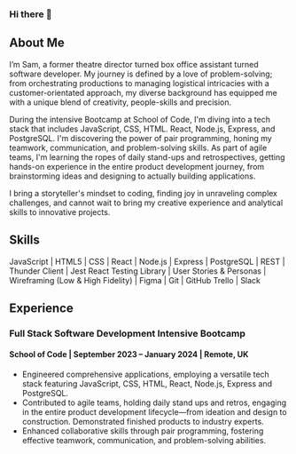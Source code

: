### Hi there 👋

<h2>About Me</h2>
<p>I’m Sam, a former theatre director turned box office assistant turned software developer. My journey is 
defined by a love of problem-solving; from orchestrating productions to managing logistical intricacies with a customer-orientated approach, my diverse background has equipped me with a unique blend of creativity, people-skills and precision. 

During the intensive Bootcamp at School of Code, I'm diving into a tech stack that includes JavaScript, CSS, HTML. React, Node.js, Express, and PostgreSQL. I'm discovering the power of pair programming, honing my teamwork, communication, and problem-solving skills.  As part of agile teams, I'm learning the ropes of daily stand-ups and retrospectives, getting hands-on experience in the entire product development journey, from brainstorming ideas and designing to actually building applications. 

I bring a storyteller's mindset to coding, finding joy in unraveling complex challenges, and cannot wait to bring my creative experience and analytical skills to innovative projects.</p>
<h2>Skills</h2>
<p>JavaScript | HTML5 | CSS | React | Node.js | Express | PostgreSQL | REST | Thunder Client | Jest
React Testing Library | User Stories & Personas | Wireframing (Low & High Fidelity) | Figma | Git | GitHub
Trello | Slack</p>
<h2>Experience</h2>
<h3>Full Stack Software Development Intensive Bootcamp</h3> 
<h4>School of Code | September 2023 – January 2024 | Remote, UK</h4>
<ul><li>Engineered comprehensive applications, employing a versatile tech stack featuring JavaScript, CSS, 
HTML, React, Node.js, Express and PostgreSQL.</li>
<li>Contributed to agile teams, holding daily stand ups and retros, engaging in the entire product 
development lifecycle—from ideation and design to construction. Demonstrated finished products 
to industry experts.</li>
<li>Enhanced collaborative skills through pair programming, fostering effective teamwork, 
communication, and problem-solving abilities.</li></ul>


<!--
**sam1234g/sam1234g** is a ✨ _special_ ✨ repository because its `README.md` (this file) appears on your GitHub profile.

Here are some ideas to get you started:

- 🔭 I’m currently working on ...
- 🌱 I’m currently learning ...
- 👯 I’m looking to collaborate on ...
- 🤔 I’m looking for help with ...
- 💬 Ask me about ...
- 📫 How to reach me: ...
- 😄 Pronouns: ...
- ⚡ Fun fact: ...
-->

